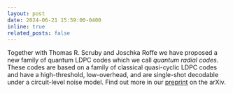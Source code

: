 ```yaml
---
layout: post
date: 2024-06-21 15:59:00-0400
inline: true
related_posts: false
---
```


Together with Thomas R. Scruby and Joschka Roffe we have proposed a new family of quantum LDPC codes which we call _quantum radial codes_.
These codes are based on a family of classical quasi-cyclic LDPC codes and have a high-threshold, low-overhead, and are single-shot decodable under a circuit-level noise model.
Find out more in our [preprint](https://arxiv.org/abs/2406.14445) on the arXiv.

